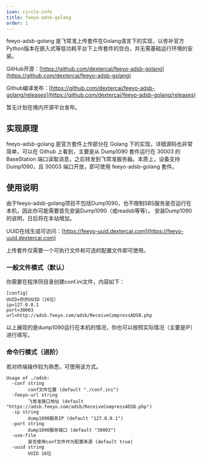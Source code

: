 ```yaml
---
icon: circle-info
title: feeyo-adsb-golang
order: 1
---
```


feeyo-adsb-golang 是飞常准上传套件在Golang语言下的实现，以弥补官方Python版本在嵌入式等低功耗平台下上传套件的空白，并无需基础运行环境的安装。

GitHub开源：[https://github.com/dextercai/feeyo-adsb-golang](https://github.com/dextercai/feeyo-adsb-golang)

Github编译发布：[https://github.com/dextercai/feeyo-adsb-golang/releases](https://github.com/dextercai/feeyo-adsb-golang/releases)

暂无计划在境内开源平台发布。

## 实现原理

feeyo-adsb-golang 是官方套件上传部分在 Golang 下的实现，详细源码也非常简单，可以在 Github 上看到，主要是从 Dump1090 套件运行在 30003 的 BaseStation 端口读取消息，之后转发到飞常准服务器。本质上，设备支持 Dump1090，且 30003 端口开放，即可使用 feeyo-adsb-golang 套件。

## 使用说明

由于feeyo-adsb-golang项目不包括Dump1090，也不限制SBS服务是否运行在本机，因此你可能需要首先安装Dump1090（或readsb等等）。
安装Dump1090的说明，日后将在本站增加。

UUID在线生成可访问：[https://feeyo-uuid.dextercai.com](https://feeyo-uuid.dextercai.com)

上传套件仅需要一个可执行文件和可选的配置文件即可使用。

### 一般文件模式（默认）

你需要在程序同目录创建conf.ini文件，内容如下：

```
[config]
UUID=你的UUID（16位）
ip=127.0.0.1
port=30003
url=http://adsb.feeyo.com/adsb/ReceiveCompressADSB.php
```

以上展现的是dump1090运行在本机的情况，你也可以按照实际情况（主要是IP）进行填写。

### 命令行模式（进阶）

若对终端操作较为熟悉，可使用该方式。

```
Usage of ./adsb:
  -conf string
        conf文件位置 (default "./conf.ini")
  -feeyo-url string
        飞常准接口地址 (default "https://adsb.feeyo.com/adsb/ReceiveCompressADSB.php")
  -ip string
        dump1090服务IP (default "127.0.0.1")
  -port string
        dump1090服务端口 (default "30003")
  -use-file
        是否使用conf文件作为配置来源 (default true)
  -uuid string
        UUID 16位
```
